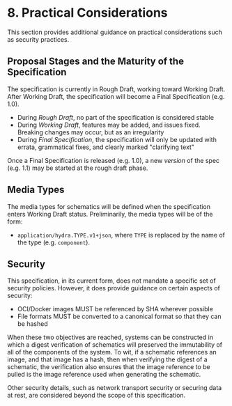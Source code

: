 # 8. Practical Considerations

This section provides additional guidance on practical considerations such as security practices.

## Proposal Stages and the Maturity of the Specification

The specification is currently in Rough Draft, working toward Working Draft. After Working Draft, the specification will become a Final Specification (e.g. 1.0).

- During _Rough Draft_, no part of the specification is considered stable
- During _Working Draft_, features may be added, and issues fixed. Breaking changes may occur, but as an irregularity
- During _Final Specification_, the specification will only be updated with errata, grammatical fixes, and clearly marked "clarifying text"

Once a Final Specification is released (e.g. 1.0), a new _version_ of the spec (e.g. 1.1) may be started at the rough draft phase.

## Media Types

The media types for schematics will be defined when the specification enters Working Draft status. Preliminarily, the media types will be of the form:

- `application/hydra.TYPE.v1+json`, where `TYPE` is replaced by the name of the type (e.g. `component`).

## Security

This specification, in its current form, does not mandate a specific set of security policies. However, it does provide guidance on certain aspects of security:

- OCI/Docker images MUST be referenced by SHA wherever possible
- File formats MUST be converted to a canonical format so that they can be hashed

When these two objectives are reached, systems can be constructed in which a digest verification of schematics will preserved the immutability of all of the components of the system. To wit, if a schematic references an image, and that image has a hash, then when verifying the digest of a schematic, the verification also ensures that the image reference to be pulled is the image reference used when generating the schematic.

Other security details, such as network transport security or securing data at rest, are considered beyond the scope of this specification.

